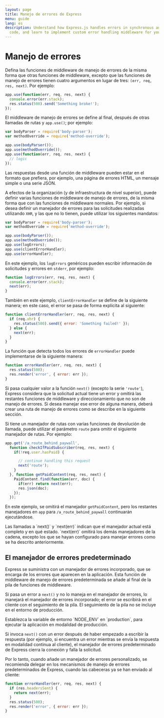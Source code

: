 ```yaml
---
layout: page
title: Manejo de errores de Express
menu: guide
lang: es
description: Understand how Express.js handles errors in synchronous and asynchronous
  code, and learn to implement custom error handling middleware for your applications.
---
```


# Manejo de errores

Defina las funciones de middleware de manejo de errores de la misma forma que otras funciones de middleware, excepto que las funciones de manejo de errores tienen cuatro argumentos en lugar de tres: `(err, req, res, next)`. Por ejemplo:

```js
app.use(function(err, req, res, next) {
  console.error(err.stack);
  res.status(500).send('Something broke!');
});
```

El middleware de manejo de errores se define al final, después de otras llamadas de rutas y `app.use()`; por ejemplo:

```js
var bodyParser = require('body-parser');
var methodOverride = require('method-override');

app.use(bodyParser());
app.use(methodOverride());
app.use(function(err, req, res, next) {
  // logic
});
```

Las respuestas desde una función de middleware pueden estar en el formato que prefiera, por ejemplo, una página de errores HTML, un mensaje simple o una serie JSON.

A efectos de la organización (y de infraestructura de nivel superior), puede definir varias funciones de middleware de manejo de errores, de la misma forma que con las funciones de middleware normales. Por ejemplo, si desea definir un manejador de errores para las solicitudes realizadas utilizando `XHR`, y las que no lo tienen, puede utilizar los siguientes mandatos:

```js
var bodyParser = require('body-parser');
var methodOverride = require('method-override');

app.use(bodyParser());
app.use(methodOverride());
app.use(logErrors);
app.use(clientErrorHandler);
app.use(errorHandler);
```

En este ejemplo, los `logErrors` genéricos pueden escribir información de solicitudes y errores en `stderr`, por ejemplo:

```js
function logErrors(err, req, res, next) {
  console.error(err.stack);
  next(err);
}
```

También en este ejemplo, `clientErrorHandler` se define de la siguiente manera; en este caso, el error se pasa de forma explícita al siguiente:

```js
function clientErrorHandler(err, req, res, next) {
  if (req.xhr) {
    res.status(500).send({ error: 'Something failed!' });
  } else {
    next(err);
  }
}
```
La función que detecta todos los errores de `errorHandler` puede implementarse de la siguiente manera:

```js
function errorHandler(err, req, res, next) {
  res.status(500);
  res.render('error', { error: err });
}
```

Si pasa cualquier valor a la función `next()` (excepto la serie `'route'`), Express considera que la solicitud actual tiene un error y omitirá las restantes funciones de middleware y direccionamiento que no son de manejo de errores. Si desea manejar ese error de alguna manera, deberá crear una ruta de manejo de errores como se describe en la siguiente sección.

Si tiene un manejador de rutas con varias funciones de devolución de llamada, puede utilizar el parámetro `route` para omitir el siguiente manejador de rutas.  Por ejemplo:

```js
app.get('/a_route_behind_paywall',
  function checkIfPaidSubscriber(req, res, next) {
    if(!req.user.hasPaid) {

      // continue handling this request
      next('route');
    }
  }, function getPaidContent(req, res, next) {
    PaidContent.find(function(err, doc) {
      if(err) return next(err);
      res.json(doc);
    });
  });
```
En este ejemplo, se omitirá el manejador `getPaidContent`, pero los restantes manejadores en `app` para `/a_route_behind_paywall` continuarán ejecutándose.

<div class="doc-box doc-info" markdown="1">
Las llamadas a `next()` y `next(err)` indican que el manejador actual está completo y en qué estado.  `next(err)` omitirá los demás manejadores de la cadena, excepto los que se hayan configurado para manejar errores como se ha descrito anteriormente.
</div>

## El manejador de errores predeterminado

Express se suministra con un manejador de errores incorporado, que se encarga de los errores que aparecen en la aplicación. Esta función de middleware de manejo de errores predeterminada se añade al final de la pila de funciones de middleware.

Si pasa un error a `next()` y no lo maneja en el manejador de errores, lo manejará el manejador de errores incorporado; el error se escribirá en el cliente con el seguimiento de la pila. El seguimiento de la pila no se incluye en el entorno de producción.

<div class="doc-box doc-info" markdown="1">
Establezca la variable de entorno `NODE_ENV` en `production`, para ejecutar la aplicación en modalidad de producción.
</div>

Si invoca `next()` con un error después de haber empezado a escribir la respuesta (por ejemplo, si encuentra un error mientras se envía la respuesta en modalidad continua al cliente), el manejador de errores predeterminado de Express cierra la conexión y falla la solicitud.

Por lo tanto, cuando añade un manejador de errores personalizado, se recomienda delegar en los mecanismos de manejo de errores predeterminados de Express, cuando las cabeceras ya se han enviado al cliente:

```js
function errorHandler(err, req, res, next) {
  if (res.headersSent) {
    return next(err);
  }
  res.status(500);
  res.render('error', { error: err });
}
```
